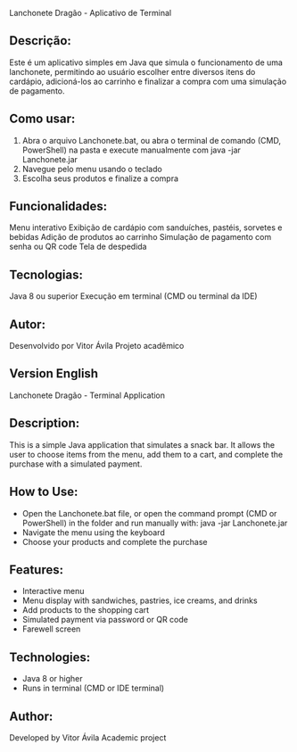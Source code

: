 
Lanchonete Dragão - Aplicativo de Terminal

Descrição:
-----------
Este é um aplicativo simples em Java que simula o funcionamento de uma lanchonete,
permitindo ao usuário escolher entre diversos itens do cardápio, adicioná-los ao carrinho
e finalizar a compra com uma simulação de pagamento.

Como usar:
----------
1. Abra o arquivo Lanchonete.bat, ou abra o terminal de comando (CMD, PowerShell) na pasta e execute manualmente com java -jar Lanchonete.jar
2. Navegue pelo menu usando o teclado
3. Escolha seus produtos e finalize a compra

Funcionalidades:
----------------
Menu interativo
Exibição de cardápio com sanduíches, pastéis, sorvetes e bebidas
Adição de produtos ao carrinho
Simulação de pagamento com senha ou QR code
Tela de despedida

Tecnologias:
------------
Java 8 ou superior
Execução em terminal (CMD ou terminal da IDE)

Autor:
------
Desenvolvido por Vitor Ávila
Projeto acadêmico

Version English
---------------

Lanchonete Dragão - Terminal Application

Description:
------------
This is a simple Java application that simulates a snack bar. It allows the user to choose items from the menu, add them to a cart, and complete the purchase with a simulated payment.

How to Use:
----------
- Open the Lanchonete.bat file, or open the command prompt (CMD or PowerShell) in the folder and run manually with: java -jar Lanchonete.jar
- Navigate the menu using the keyboard
- Choose your products and complete the purchase

Features:
---------
- Interactive menu
- Menu display with sandwiches, pastries, ice creams, and drinks
- Add products to the shopping cart
- Simulated payment via password or QR code
- Farewell screen

Technologies:
------------
- Java 8 or higher
- Runs in terminal (CMD or IDE terminal)

Author:
------
Developed by Vitor Ávila
Academic project
